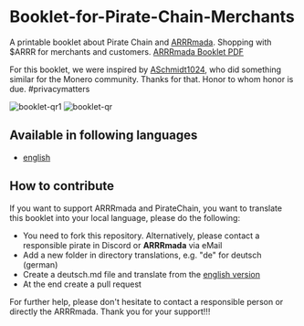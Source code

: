 # Booklet-for-Pirate-Chain-Merchants
A printable booklet about Pirate Chain and [ARRRmada](https://arrrmada.com/). Shopping with $ARRR for merchants and customers.
[ARRRmada Booklet PDF](https://github.com/ARRRmada/Booklet-for-Pirate-Chain-Merchants/files/12689793/booklet-qr.pdf)

For this booklet, we were inspired by [ASchmidt1024](https://github.com/ASchmidt1024/monero-for-merchants-booklet), who did something similar for the Monero community. Thanks for that. Honor to whom honor is due. #privacymatters

![booklet-qr1](https://github.com/ARRRmada/Booklet-for-Pirate-Chain-Merchants/assets/142297261/f3d484ac-0f51-4592-af11-8d292af6040f)
![booklet-qr](https://github.com/ARRRmada/Booklet-for-Pirate-Chain-Merchants/assets/142297261/0bc14091-8034-43fa-a051-61391cd7e7d2)

## Available in following languages
- [english](https://github.com/ARRRmada/Booklet-for-Pirate-Chain-Merchants/blob/main/translations/en/english.md)

## How to contribute

If you want to support ARRRmada and PirateChain, you want to translate this booklet into your local language, please do the following:

- You need to fork this repository. Alternatively, please contact a responsible pirate in Discord or __ARRRmada__ via eMail
- Add a new folder in directory translations, e.g. "de" for deutsch (german)
- Create a deutsch.md file and translate from the [english version](https://github.com/ARRRmada/Booklet-for-Pirate-Chain-Merchants/blob/main/translations/en/english.md)
- At the end create a pull request

For further help, please don't hesitate to contact a responsible person or directly the ARRRmada.
Thank you for your support!!!
